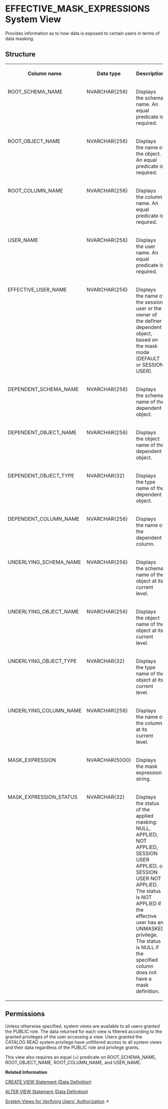 <!-- loioaa0a92bc5b37419884144cbea92f0fcc -->

# EFFECTIVE\_MASK\_EXPRESSIONS System View

Provides information as to how data is exposed to certain users in terms of data masking.



## Structure


<table>
<tr>
<th valign="top">

Column name

</th>
<th valign="top">

Data type

</th>
<th valign="top">

Description

</th>
</tr>
<tr>
<td valign="top">

ROOT\_SCHEMA\_NAME

</td>
<td valign="top">

NVARCHAR\(256\)

</td>
<td valign="top">

Displays the schema name. An equal predicate is required.

</td>
</tr>
<tr>
<td valign="top">

ROOT\_OBJECT\_NAME

</td>
<td valign="top">

NVARCHAR\(256\)

</td>
<td valign="top">

Displays the name of the object. An equal predicate is required.

</td>
</tr>
<tr>
<td valign="top">

ROOT\_COLUMN\_NAME

</td>
<td valign="top">

NVARCHAR\(256\)

</td>
<td valign="top">

Displays the column name. An equal predicate is required.

</td>
</tr>
<tr>
<td valign="top">

USER\_NAME

</td>
<td valign="top">

NVARCHAR\(256\)

</td>
<td valign="top">

Displays the user name. An equal predicate is required.

</td>
</tr>
<tr>
<td valign="top">

EFFECTIVE\_USER\_NAME

</td>
<td valign="top">

NVARCHAR\(256\)

</td>
<td valign="top">

Displays the name of the session user or the owner of the definer dependent object, based on the mask mode \(DEFAULT or SESSION USER\).

</td>
</tr>
<tr>
<td valign="top">

DEPENDENT\_SCHEMA\_NAME

</td>
<td valign="top">

NVARCHAR\(256\)

</td>
<td valign="top">

Displays the schema name of the dependent object.

</td>
</tr>
<tr>
<td valign="top">

DEPENDENT\_OBJECT\_NAME

</td>
<td valign="top">

NVARCHAR\(256\)

</td>
<td valign="top">

Displays the object name of the dependent object.

</td>
</tr>
<tr>
<td valign="top">

DEPENDENT\_OBJECT\_TYPE

</td>
<td valign="top">

NVARCHAR\(32\)

</td>
<td valign="top">

Displays the type name of the dependent object.

</td>
</tr>
<tr>
<td valign="top">

DEPENDENT\_COLUMN\_NAME

</td>
<td valign="top">

NVARCHAR\(256\)

</td>
<td valign="top">

Displays the name of the dependent column.

</td>
</tr>
<tr>
<td valign="top">

UNDERLYING\_SCHEMA\_NAME

</td>
<td valign="top">

NVARCHAR\(256\)

</td>
<td valign="top">

Displays the schema name of the object at its current level.

</td>
</tr>
<tr>
<td valign="top">

UNDERLYING\_OBJECT\_NAME

</td>
<td valign="top">

NVARCHAR\(256\)

</td>
<td valign="top">

Displays the object name of the object at its current level.

</td>
</tr>
<tr>
<td valign="top">

UNDERLYING\_OBJECT\_TYPE

</td>
<td valign="top">

NVARCHAR\(32\)

</td>
<td valign="top">

Displays the type name of the object at its current level.

</td>
</tr>
<tr>
<td valign="top">

UNDERLYING\_COLUMN\_NAME

</td>
<td valign="top">

NVARCHAR\(256\)

</td>
<td valign="top">

Displays the name of the column at its current level.

</td>
</tr>
<tr>
<td valign="top">

MASK\_EXPRESSION

</td>
<td valign="top">

NVARCHAR\(5000\)

</td>
<td valign="top">

Displays the mask expression string.

</td>
</tr>
<tr>
<td valign="top">

MASK\_EXPRESSION\_STATUS

</td>
<td valign="top">

NVARCHAR\(32\)

</td>
<td valign="top">

Displays the status of the applied masking: NULL, APPLIED, NOT APPLIED, SESSION USER APPLIED, or SESSION USER NOT APPLIED. The status is NOT APPLIED if the effective user has an UNMASKED privilege. The status is NULL if the specified column does not have a mask definition.

</td>
</tr>
</table>



<a name="loioaa0a92bc5b37419884144cbea92f0fcc__section_k3x_ndk_h2b"/>

## Permissions

Unless otherwise specified, system views are available to all users granted the PUBLIC role. The data returned for each view is filtered according to the granted privileges of the user accessing a view. Users granted the CATALOG READ system privilege have unfiltered access to all system views and their data regardless of the PUBLIC role and privilege grants.

This view also requires an equal \(=\) predicate on ROOT\_SCHEMA\_NAME, ROOT\_OBJECT\_NAME, ROOT\_COLUMN\_NAME, and USER\_NAME.

**Related Information**  


[CREATE VIEW Statement \(Data Definition\)](../../010-SQL-Reference/012-SQL-Statements/create-view-statement-data-definition-20d5fa9.md "Creates a view on the database.")

[ALTER VIEW Statement \(Data Definition\)](../../010-SQL-Reference/012-SQL-Statements/alter-view-statement-data-definition-3bc8951.md "Alters the definition, restrictions, or options on a view.")

[System Views for Verifying Users' Authorization](https://help.sap.com/viewer/a1317de16a1e41a6b0ff81849d80713c/2024_3_QRC/en-US/ddae823e3b27477ea4c949607eebc435.html "You can query several system views to get detailed information about exactly which privileges and roles users have and how they come to have them. This can help you to understand why a user is authorized to perform particular actions, access particular data, or not.") :arrow_upper_right:

